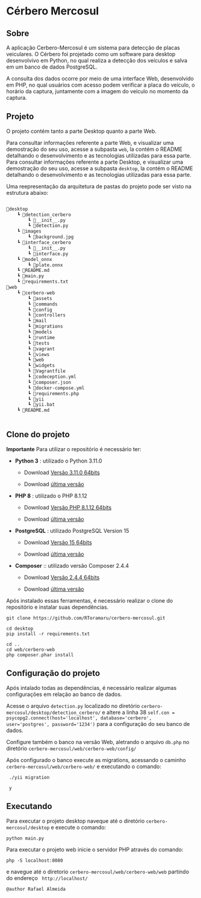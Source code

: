 # Cérbero Mercosul

## Sobre

A aplicação Cerbero-Mercosul é um sistema para detecção de placas veiculares. O Cérbero foi projetado como um software para desktop desenvolvivo em Python, no qual realiza a detecção dos veículos e salva em um banco de dados PostgreSQL.

A consulta dos dados ocorre por meio de uma interface Web, desenvolvido em PHP, no qual usuários com acesso podem verificar a placa do veículo, o horário da captura, juntamente com a imagem do veículo no momento da captura.

## Projeto

O projeto contém tanto a parte Desktop quanto a parte Web.

Para consultar informações referente a parte Web, e visualizar uma demostração do seu uso, acesse a subpasta ``web``, la contém o README detalhando o desenvolvimento e as tecnologias utilizadas para essa parte. Para consultar informações referente a parte Desktop, e visualizar uma demostração do seu uso, acesse a subpasta ``desktop``, la contém o README detalhando o desenvolvimento e as tecnologias utilizadas para essa parte.

Uma reepresentação da arquitetura de pastas do projeto pode ser visto na estrutura abaixo:

```bash

📁desktop
    ┗ 📁detection_cerbero
        ┗ 📜__init__.py
        ┗ 📜detection.py
    ┗ 📁images
        ┗ 📜background.jpg
    ┗ 📁interface_cerbero
        ┗ 📜__init__.py
        ┗ 📜interface.py
    ┗ 📁model_onnx
        ┗ 📜plate.onnx
    ┗ 📜README.md
    ┗ 📜main.py
    ┗ 📜requirements.txt
📁web
    ┗ 📁cerbero-web
        ┗ 📁assets
        ┗ 📁commands
        ┗ 📁config
        ┗ 📁controllers
        ┗ 📁mail
        ┗ 📁migrations
        ┗ 📁models
        ┗ 📁runtime
        ┗ 📁tests
        ┗ 📁vagrant
        ┗ 📁views
        ┗ 📁web
        ┗ 📁widgets
        ┗ 📜Vagrantfile
        ┗ 📜codeception.yml
        ┗ 📜composer.json
        ┗ 📜docker-compose.yml
        ┗ 📜requirements.php
        ┗ 📜yii
        ┗ 📜yii.bat
    ┗ 📜README.md
    
```

## Clone do projeto
**Importante**
Para utilizar o repositório é necessário ter:
* **Python 3** : utilizado o Python 3.11.0

    * Download [Versão 3.11.0 64bits](https://www.python.org/ftp/python/3.11.0/python-3.11.0-amd64.exe)
    
    * Download [última versão](https://www.python.org/downloads/)
    
*  **PHP 8** : utilizado o PHP 8.1.12

     * Download [Versão PHP 8.1.12 64bits](https://windows.php.net/downloads/releases/php-8.1.12-nts-Win32-vs16-x64.zip)
     
    * Download [última versão](https://www.php.net/downloads.php)
    
*  **PostgreSQL** : utilizado PostgreSQL Version 15

     * Download [Versão 15 64bits](https://www.enterprisedb.com/postgresql-tutorial-resources-training?uuid=7ce7e93f-e1eb-4e42-85fa-84c0c98859ee&campaignId=7012J000001h3GiQAI)
     
    * Download [última versão](https://www.enterprisedb.com/downloads/postgres-postgresql-downloads)
    
* **Composer** :: utilizado versão Composer 2.4.4

    * Download [Versão  2.4.4 64bits](https://getcomposer.org/Composer-Setup.exe)
    
    * Download [última versão](https://getcomposer.org/download/)

Após instalado essas ferramentas, é necessário realizar o clone do repositório e instalar suas dependências.

```
git clone https://github.com/RToramaru/cerbero-mercosul.git

cd desktop
pip install -r requirements.txt

cd ..
cd web/cerbero-web
php composer.phar install

```
  

## Configuração do projeto

Após intalado todas as dependências, é necessário realizar algumas configurações em relação ao banco de dados.

Acesse o arquivo ``detection.py`` localizado no diretório ``cerbero-mercosul/desktop/detection_cerbero/`` e altere a linha 38 ``
self.con = psycopg2.connect(host='localhost', database='cerbero', user='postgres', password='1234')
`` para a configuração do seu banco de dados.

Configure também o banco na versão Web, aletrando o arquivo ``db.php`` no diretório ``cerbero-mercosul/web/cerbero-web/config/``

Após configurado o banco execute as migrations, acessando o caminho ``cerbero-mercosul/web/cerbero-web/`` e executando o comando:
```
 ./yii migration
 
 y 
```

  
## Executando

Para executar o projeto desktop naveque até o diretório ``cerbero-mercosul/desktop`` e execute o comando:

```
python main.py
```

Para executar o projeto web inicie o servidor PHP através do comando:

```
php -S localhost:8080
```
e navegue até o diretorio ``cerbero-mercosul/web/cerbero-web/web`` partindo do endereço `` http://localhost/``




``@author Rafael Almeida``
